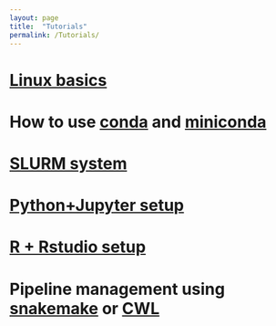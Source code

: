 ```yaml
---
layout: page
title:  "Tutorials"
permalink: /Tutorials/
---
```


# [Linux basics](/blog/Linux-Basics)

# How to use [conda](https://docs.conda.io/projects/conda/en/latest/user-guide/getting-started.html) and [miniconda](https://docs.conda.io/en/latest/miniconda.html)

# [SLURM system](https://ubccr.freshdesk.com/support/solutions/articles/5000686927)

# [Python+Jupyter setup](https://www.youtube.com/watch?v=A5YyoCKxEOU)

# [R + Rstudio setup](/blog/R-and-Rstudio)

# Pipeline management using [snakemake](/blog/Use-Snakemake) or [CWL](/blog/Use-CWL)

